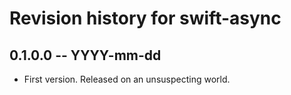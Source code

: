 # Revision history for swift-async

## 0.1.0.0 -- YYYY-mm-dd

* First version. Released on an unsuspecting world.
